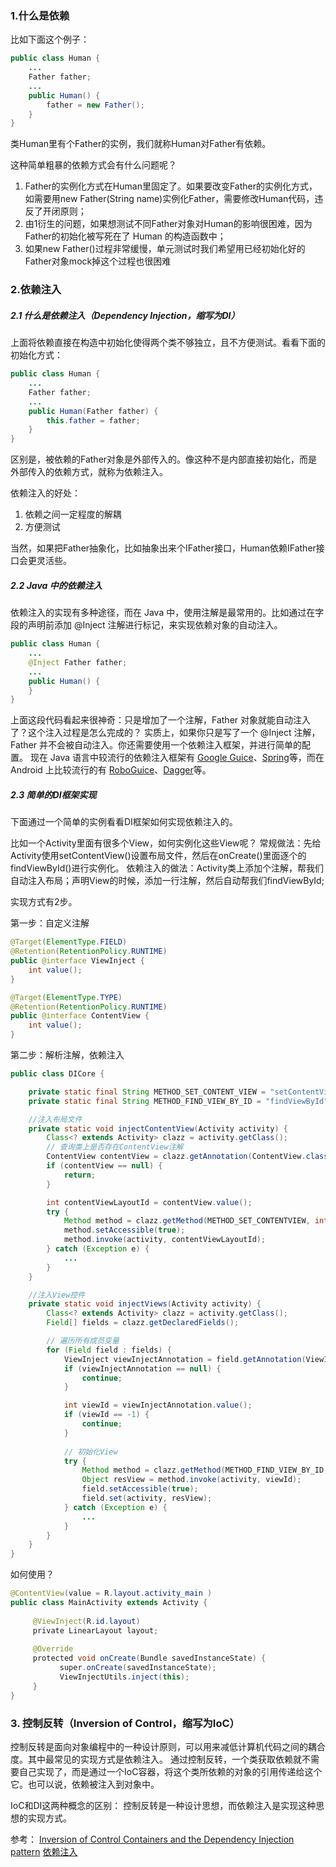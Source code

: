 

### 1.什么是依赖

比如下面这个例子：
```java
public class Human {
    ...
    Father father;
    ...
    public Human() {
        father = new Father();
    }
}
```
类Human里有个Father的实例，我们就称Human对Father有依赖。

这种简单粗暴的依赖方式会有什么问题呢？

1. Father的实例化方式在Human里固定了。如果要改变Father的实例化方式，如需要用new Father(String name)实例化Father，需要修改Human代码，违反了开闭原则；
2. 由1衍生的问题，如果想测试不同Father对象对Human的影响很困难，因为 Father的初始化被写死在了 Human 的构造函数中；
3. 如果new Father()过程非常缓慢，单元测试时我们希望用已经初始化好的 Father对象mock掉这个过程也很困难

### 2.依赖注入

##### 2.1 什么是依赖注入（Dependency Injection，缩写为DI）

上面将依赖直接在构造中初始化使得两个类不够独立，且不方便测试。看看下面的初始化方式：
```java
public class Human {
    ...
    Father father;
    ...
    public Human(Father father) {
        this.father = father;
    }
}
```
区别是，被依赖的Father对象是外部传入的。像这种不是内部直接初始化，而是外部传入的依赖方式，就称为依赖注入。

依赖注入的好处：

1. 依赖之间一定程度的解耦
2. 方便测试

当然，如果把Father抽象化，比如抽象出来个IFather接口，Human依赖IFather接口会更灵活些。

##### 2.2 Java 中的依赖注入

依赖注入的实现有多种途径，而在 Java 中，使用注解是最常用的。比如通过在字段的声明前添加 @Inject 注解进行标记，来实现依赖对象的自动注入。

```java
public class Human {
    ...
    @Inject Father father;
    ...
    public Human() {
    }
}
```
上面这段代码看起来很神奇：只是增加了一个注解，Father 对象就能自动注入了？这个注入过程是怎么完成的？
实质上，如果你只是写了一个 @Inject 注解，Father 并不会被自动注入。你还需要使用一个依赖注入框架，并进行简单的配置。
现在 Java 语言中较流行的依赖注入框架有 [Google Guice](https://github.com/google/guice)、[Spring](http://projects.spring.io/spring-framework/)等，而在 Android 上比较流行的有 [RoboGuice](https://github.com/roboguice/roboguice)、[Dagger](http://square.github.io/dagger/)等。

##### 2.3 简单的DI框架实现

下面通过一个简单的实例看看DI框架如何实现依赖注入的。

比如一个Activity里面有很多个View，如何实例化这些View呢？
常规做法：先给Activity使用setContentView()设置布局文件，然后在onCreate()里面逐个的findViewById()进行实例化。
依赖注入的做法：Activity类上添加个注解，帮我们自动注入布局；声明View的时候，添加一行注解，然后自动帮我们findViewById;

实现方式有2步。

第一步：自定义注解

```java
@Target(ElementType.FIELD) 
@Retention(RetentionPolicy.RUNTIME) 
public @interface ViewInject { 
	int value(); 
}
```
```java
@Target(ElementType.TYPE) 
@Retention(RetentionPolicy.RUNTIME)
public @interface ContentView { 
	int value(); 
}
```

第二步：解析注解，依赖注入
```java
public class DICore {

    private static final String METHOD_SET_CONTENT_VIEW = "setContentView";
    private static final String METHOD_FIND_VIEW_BY_ID = "findViewById";

    //注入布局文件
    private static void injectContentView(Activity activity) {
        Class<? extends Activity> clazz = activity.getClass();
        // 查询类上是否存在ContentView注解
        ContentView contentView = clazz.getAnnotation(ContentView.class);
        if (contentView == null) {
            return;
        }

        int contentViewLayoutId = contentView.value();
        try {
            Method method = clazz.getMethod(METHOD_SET_CONTENTVIEW, int.class);
            method.setAccessible(true);
            method.invoke(activity, contentViewLayoutId);
        } catch (Exception e) {
            ...
        }
    }

    //注入View控件
    private static void injectViews(Activity activity) {
        Class<? extends Activity> clazz = activity.getClass();
        Field[] fields = clazz.getDeclaredFields();

        // 遍历所有成员变量
        for (Field field : fields) {
            ViewInject viewInjectAnnotation = field.getAnnotation(ViewInject.class);
            if (viewInjectAnnotation == null) {
                continue;
            }

            int viewId = viewInjectAnnotation.value();
            if (viewId == -1) {
                continue;
            }
            
            // 初始化View 
            try {
                Method method = clazz.getMethod(METHOD_FIND_VIEW_BY_ID, int.class);
                Object resView = method.invoke(activity, viewId);
                field.setAccessible(true);
                field.set(activity, resView);
            } catch (Exception e) {
                ...
            }
        }
    }
}
```

如何使用？
```java
@ContentView(value = R.layout.activity_main ) 
public class MainActivity extends Activity { 
     
     @ViewInject(R.id.layout)
     private LinearLayout layout; 
     
     @Override
     protected void onCreate(Bundle savedInstanceState) { 
           super.onCreate(savedInstanceState);
           ViewInjectUtils.inject(this);  
     }
}
```

### 3. 控制反转（Inversion of Control，缩写为IoC）

控制反转是面向对象编程中的一种设计原则，可以用来减低计算机代码之间的耦合度。其中最常见的实现方式是依赖注入。
通过控制反转，一个类获取依赖就不需要自己实现了，而是通过一个IoC容器，将这个类所依赖的对象的引用传递给这个它。也可以说，依赖被注入到对象中。

IoC和DI这两种概念的区别：
控制反转是一种设计思想，而依赖注入是实现这种思想的实现方式。

参考：
[Inversion of Control Containers and the Dependency Injection pattern](https://martinfowler.com/articles/injection.html)
[依赖注入](https://github.com/android-cn/blog/blob/master/java/dependency-injection/README.md)


